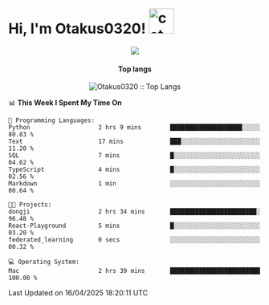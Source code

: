<h1> Hi, I'm Otakus0320! <img src="https://media.giphy.com/media/mGcNjsfWAjY5AEZNw6/giphy.gif" width="50" alt="cat"></h1>

<p align="center"><a href="https://wakatime.com/@044d69d0-1253-4f60-96b6-5d19a0f9dde5"><img src="https://wakatime.com/badge/user/044d69d0-1253-4f60-96b6-5d19a0f9dde5.svg" /></a></p>

<h4 align="center">Top langs</h4>

<p align="center"><img src="https://github-readme-stats.vercel.app/api/top-langs/?username=Otakus0320&langs_count=10&theme=tokyonight&layout=compact&timestamp={{random_number}}" alt="Otakus0320 :: Top Langs" /></p>

<!--START_SECTION:waka-->
📊 **This Week I Spent My Time On** 

```text
💬 Programming Languages: 
Python                   2 hrs 9 mins        ████████████████████░░░░░   80.83 % 
Text                     17 mins             ███░░░░░░░░░░░░░░░░░░░░░░   11.20 % 
SQL                      7 mins              █░░░░░░░░░░░░░░░░░░░░░░░░   04.62 % 
TypeScript               4 mins              █░░░░░░░░░░░░░░░░░░░░░░░░   02.56 % 
Markdown                 1 min               ░░░░░░░░░░░░░░░░░░░░░░░░░   00.64 % 

🐱‍💻 Projects: 
dongji                   2 hrs 34 mins       ████████████████████████░   96.48 % 
React-Playground         5 mins              █░░░░░░░░░░░░░░░░░░░░░░░░   03.20 % 
federated_learning       0 secs              ░░░░░░░░░░░░░░░░░░░░░░░░░   00.32 % 

💻 Operating System: 
Mac                      2 hrs 39 mins       █████████████████████████   100.00 % 
```


 Last Updated on 16/04/2025 18:20:11 UTC
<!--END_SECTION:waka-->
